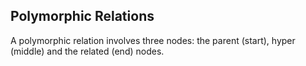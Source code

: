 ## Polymorphic Relations

A polymorphic relation involves three nodes: the parent (start), hyper (middle) and the related (end) nodes.
